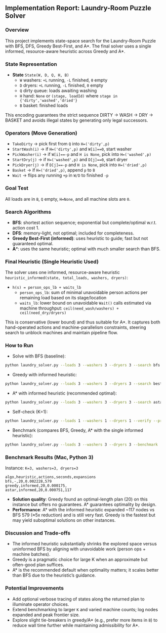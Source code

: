 ## Implementation Report: Laundry-Room Puzzle Solver

### Overview
This project implements state-space search for the Laundry-Room Puzzle with BFS, DFS, Greedy Best-First, and A*. The final solver uses a single informed, resource-aware heuristic across Greedy and A*.

### State Representation
- **State** `State(W, D, Q, H, B)`
  - `W` washers: `+L` running, `-L` finished, `0` empty
  - `D` dryers: `+L` running, `-L` finished, `0` empty
  - `Q` dirty queue: loads awaiting washing
  - `H` hand: `None` or `(stage, loadId)` where `stage in {'dirty','washed','dried'}`
  - `B` basket: finished loads

This encoding guarantees the strict sequence DIRTY → WASH → DRY → BASKET and avoids illegal states by generating only legal successors.

### Operators (Move Generation)
- `TakeDirty` → pick first from `Q` into `H=('dirty',p)`
- `StartWash(i)` → if `H=('dirty',p)` and `W[i]==0`, start washer
- `PickWasher(i)` → if `W[i]==-p` and `H is None`, pick into `H=('washed',p)`
- `StartDry(j)` → if `H=('washed',p)` and `D[j]==0`, start dryer
- `PickDryer(j)` → if `D[j]==-p` and `H is None`, pick into `H=('dried',p)`
- `Basket` → if `H=('dried',p)`, append `p` to `B`
- `Wait` → flips any running `+p` in `W/D` to finished `-p`

### Goal Test
All loads are in `B`, `Q` empty, `H=None`, and all machine slots are `0`.

### Search Algorithms
- **BFS**: shortest action sequence; exponential but complete/optimal w.r.t. action cost 1.
- **DFS**: memory-light, not optimal; included for completeness.
- **Greedy Best-First (informed)**: uses heuristic to guide; fast but not guaranteed optimal.
- **A***: uses the same heuristic; optimal with much smaller search than BFS.

### Final Heuristic (Single Heuristic Used)
The solver uses one informed, resource-aware heuristic `heuristic_informed(state, total_loads, washers, dryers)`:
- `h(s) = person_ops_lb + waits_lb`
  - `person_ops_lb`: sum of minimal unavoidable person actions per remaining load based on its stage/location
  - `waits_lb`: lower bound on unavoidable `Wait()` calls estimated via machine throughput: `ceil(need_wash/washers) + ceil(need_dry/dryers)`

This is conservative (lower bound) and thus suitable for A*. It captures both hand-operated actions and machine-parallelism constraints, steering search to unblock machines and maintain pipeline flow.

### How to Run
- Solve with BFS (baseline):
```bash
python laundry_solver.py --loads 3 --washers 3 --dryers 3 --search bfs --print
```
- Greedy with informed heuristic:
```bash
python laundry_solver.py --loads 3 --washers 3 --dryers 3 --search best --print
```
- A* with informed heuristic (recommended optimal):
```bash
python laundry_solver.py --loads 3 --washers 3 --dryers 3 --search astar --print
```
- Self-check (K=1):
```bash
python laundry_solver.py --loads 1 --washers 1 --dryers 1 --verify --print
```
- Benchmark (compares BFS, Greedy, A* with the single informed heuristic):
```bash
python laundry_solver.py --loads 3 --washers 3 --dryers 3 --benchmark
```

### Benchmark Results (Mac, Python 3)
Instance: `K=3, washers=3, dryers=3`
```
algo,heuristic,actions,seconds,expansions
bfs,-,20,0.002228,579
greedy,informed,20,0.000175,
astar,informed,20,0.000751,117
```
- **Solution quality**: Greedy found an optimal-length plan (20) on this instance but offers no guarantees. A* guarantees optimality by design.
- **Performance**: A* with the informed heuristic expanded ~117 nodes vs BFS 579 (≈5x reduction) and is still very fast. Greedy is the fastest but may yield suboptimal solutions on other instances.

### Discussion and Trade-offs
- The informed heuristic substantially shrinks the explored space versus uninformed BFS by aligning with unavoidable work (person ops + machine batches).
- Greedy is a pragmatic choice for large K when an approximate but often-good plan suffices.
- A* is the recommended default when optimality matters; it scales better than BFS due to the heuristic’s guidance.

### Potential Improvements
- Add optional verbose tracing of states along the returned plan to illuminate operator choices.
- Extend benchmarking to larger `K` and varied machine counts; log nodes expanded and peak frontier size.
- Explore slight tie-breakers in greedy/A* (e.g., prefer more items in `B`) to reduce wall time further while maintaining admissibility for A*.
